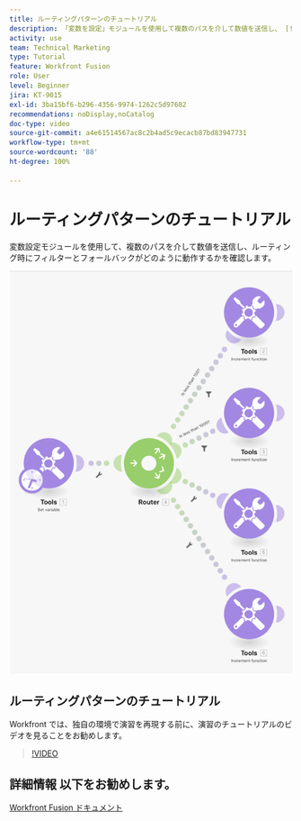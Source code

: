 ```yaml
---
title: ルーティングパターンのチュートリアル
description: 「変数を設定」モジュールを使用して複数のパスを介して数値を送信し、 [!DNL Adobe Workfront Fusion]でフィルターとフォールバックがどのように動作するかについて説明します。
activity: use
team: Technical Marketing
type: Tutorial
feature: Workfront Fusion
role: User
level: Beginner
jira: KT-9015
exl-id: 3ba15bf6-b296-4356-9974-1262c5d97602
recommendations: noDisplay,noCatalog
doc-type: video
source-git-commit: a4e61514567ac8c2b4ad5c9ecacb87bd83947731
workflow-type: tm+mt
source-wordcount: '88'
ht-degree: 100%

---
```


# ルーティングパターンのチュートリアル

変数設定モジュールを使用して、複数のパスを介して数値を送信し、ルーティング時にフィルターとフォールバックがどのように動作するかを確認します。

![Fusion シナリオの画像](assets/universal-connectors-and-routing-7.png)

## ルーティングパターンのチュートリアル

Workfront では、独自の環境で演習を再現する前に、演習のチュートリアルのビデオを見ることをお勧めします。

>[!VIDEO](https://video.tv.adobe.com/v/335274/?quality=12&learn=on)


## 詳細情報 以下をお勧めします。

[Workfront Fusion ドキュメント](https://experienceleague.adobe.com/docs/workfront/using/adobe-workfront-fusion/workfront-fusion-2.html?lang=ja)

